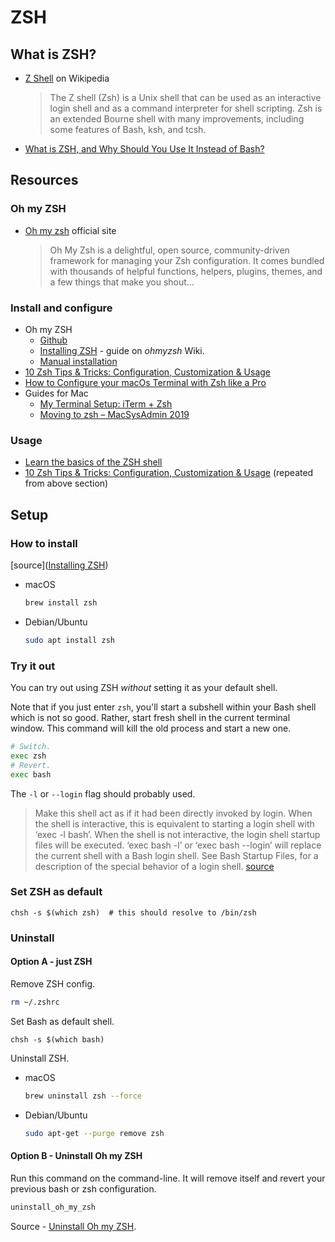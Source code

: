 # ZSH

## What is ZSH?

- [Z Shell](https://en.wikipedia.org/wiki/Z_shell) on Wikipedia
  > The Z shell (Zsh) is a Unix shell that can be used as an interactive login shell and as a command interpreter for shell scripting. Zsh is an extended Bourne shell with many improvements, including some features of Bash, ksh, and tcsh.
- [What is ZSH, and Why Should You Use It Instead of Bash?](https://www.howtogeek.com/362409/what-is-zsh-and-why-should-you-use-it-instead-of-bash/)

## Resources

### Oh my ZSH

- [Oh my zsh](https://ohmyz.sh/) official site
  > Oh My Zsh is a delightful, open source, community-driven framework for managing your Zsh configuration. It comes bundled with thousands of helpful functions, helpers, plugins, themes, and a few things that make you shout...

### Install and configure

- Oh my ZSH
    - [Github](https://github.com/ohmyzsh/ohmyzsh)
    - [Installing ZSH](https://github.com/ohmyzsh/ohmyzsh/wiki/Installing-ZSH) - guide on _ohmyzsh_ Wiki.
    - [Manual installation](https://github.com/ohmyzsh/ohmyzsh#manual-installation)
- [10 Zsh Tips & Tricks: Configuration, Customization & Usage](https://www.sitepoint.com/zsh-tips-tricks/)
- [How to Configure your macOs Terminal with Zsh like a Pro](https://www.freecodecamp.org/news/how-to-configure-your-macos-terminal-with-zsh-like-a-pro-c0ab3f3c1156/)
- Guides for Mac 
    - [My Terminal Setup: iTerm + Zsh](https://welearncode.com/terminal-setup/)
    - [Moving to zsh – MacSysAdmin 2019](https://scriptingosx.com/zsh/)

### Usage

- [Learn the basics of the ZSH shell](https://linuxconfig.org/learn-the-basics-of-the-zsh-shell)
- [10 Zsh Tips & Tricks: Configuration, Customization & Usage](https://www.sitepoint.com/zsh-tips-tricks/) (repeated from above section)

## Setup

### How to install

[source]([Installing ZSH](https://github.com/ohmyzsh/ohmyzsh/wiki/Installing-ZSH))

- macOS
    ```sh
    brew install zsh
    ```
- Debian/Ubuntu
    ```sh
    sudo apt install zsh
    ```
### Try it out

You can try out using ZSH _without_ setting it as your default shell.

Note that if you just enter `zsh`, you'll start a subshell within your Bash shell which is not so good. Rather, start fresh shell in the current terminal window. This command will kill the old process and start a new one.

```sh
# Switch.
exec zsh
# Revert.
exec bash
```

The `-l` or `--login` flag should probably used.

> Make this shell act as if it had been directly invoked by login. When the shell is interactive, this is equivalent to starting a login shell with ‘exec -l bash’. When the shell is not interactive, the login shell startup files will be executed. ‘exec bash -l’ or ‘exec bash --login’ will replace the current shell with a Bash login shell. See Bash Startup Files, for a description of the special behavior of a login shell. [source](https://www.gnu.org/software/bash/manual/html_node/Invoking-Bash.html)


### Set ZSH as default

```
chsh -s $(which zsh)  # this should resolve to /bin/zsh
```

### Uninstall

#### Option A - just ZSH

Remove ZSH config.

```sh
rm ~/.zshrc
```

Set Bash as default shell.

```
chsh -s $(which bash)
```

Uninstall ZSH.

- macOS
    ```sh
    brew uninstall zsh --force
    ```
- Debian/Ubuntu
    ```sh
    sudo apt-get --purge remove zsh
    ```

#### Option B - Uninstall Oh my ZSH

Run this command on the command-line. It will remove itself and revert your previous bash or zsh configuration.

```sh
uninstall_oh_my_zsh
```

Source - [Uninstall Oh my ZSH](https://github.com/robbyrussell/oh-my-zsh#uninstalling-oh-my-zsh).
